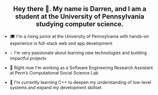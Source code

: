 

<div align="center">

## Hey there 👋. My name is Darren, and I am a student at the University of Pennsylvania studying computer science.

</div>

- 🎓 I'm a rising junior at the University of Pennsylvania with hands-on experience in full-stack web and app development

- 💡 I'm very passionate about learning new technologies and building impactful projects

- 🧪 Right now I'm working as a Software Engineering Research Assistant at Penn’s Computational Social Science Lab

- 🧰 I'm currently learning C++ to deepen my understanding of low-level systems and expand my development skillset

<!--
**darrenmo12309/darrenmo12309** is a ✨ _special_ ✨ repository because its `README.md` (this file) appears on your GitHub profile.

Here are some ideas to get you started:

- 🔭 I’m currently working on ...
- 🌱 I’m currently learning ...
- 👯 I’m looking to collaborate on ...
- 🤔 I’m looking for help with ...
- 💬 Ask me about ...
- 📫 How to reach me: ...
- 😄 Pronouns: ...
- ⚡ Fun fact: ...
-->
